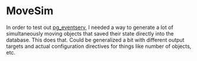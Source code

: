# MoveSim

In order to test out [pg_eventserv](https://github.com/crunchydata/pg_eventserv), I needed a way to generate a lot of simultaneously moving objects that saved their state directly into the database. This does that. Could be generalized a bit with different output targets and actual configuration directives for things like number of objects, etc.

